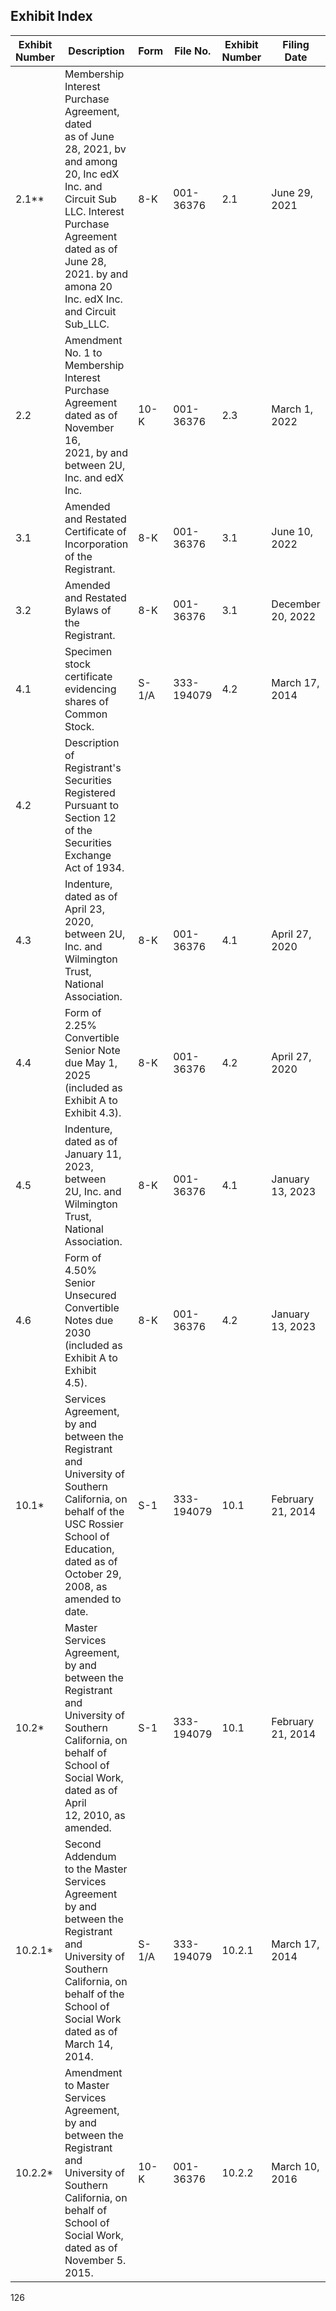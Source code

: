 ## Exhibit Index

| Exhibit<br>Number | Description                                                                                                                                                                                                                                 | Form  | File No.   | Exhibit<br>Number | Filing Date       | Filed/Furnished<br>Herewith |
|-------------------|---------------------------------------------------------------------------------------------------------------------------------------------------------------------------------------------------------------------------------------------|-------|------------|-------------------|-------------------|-----------------------------|
| 2.1**             | Membership Interest Purchase Agreement, dated<br>as of June 28, 2021, bv and among 20, Inc edX<br>Inc. and Circuit Sub LLC. Interest Purchase<br>Agreement dated as of June 28, 2021. by and<br>amona 20 Inc. edX Inc. and Circuit Sub_LLC. | 8-K   | 001-36376  | 2.1               | June 29, 2021     |                             |
| 2.2               | Amendment No. 1 to Membership Interest<br>Purchase Agreement dated as of November 16,<br>2021, by and between 2U, Inc. and edX Inc.                                                                                                         | 10-K  | 001-36376  | 2.3               | March 1, 2022     |                             |
| 3.1               | Amended and Restated Certificate of Incorporation<br>of the Registrant.                                                                                                                                                                     | 8-K   | 001-36376  | 3.1               | June 10, 2022     |                             |
| 3.2               | Amended and Restated Bylaws of the Registrant.                                                                                                                                                                                              | 8-K   | 001-36376  | 3.1               | December 20, 2022 |                             |
| 4.1               | Specimen stock certificate evidencing shares of<br>Common Stock.                                                                                                                                                                            | S-1/A | 333-194079 | 4.2               | March 17, 2014    |                             |
| 4.2               | Description of Registrant's Securities Registered<br>Pursuant to Section 12 of the Securities Exchange<br>Act of 1934.                                                                                                                      |       |            |                   |                   | X                           |
| 4.3               | Indenture, dated as of April 23, 2020, between 2U,<br>Inc. and Wilmington Trust, National Association.                                                                                                                                      | 8-K   | 001-36376  | 4.1               | April 27, 2020    |                             |
| 4.4               | Form of 2.25% Convertible Senior Note due May 1,<br>2025 (included as Exhibit A to Exhibit 4.3).                                                                                                                                            | 8-K   | 001-36376  | 4.2               | April 27, 2020    |                             |
| 4.5               | Indenture, dated as of January 11, 2023, between<br>2U, Inc. and Wilmington Trust, National<br>Association.                                                                                                                                 | 8-K   | 001-36376  | 4.1               | January 13, 2023  |                             |
| 4.6               | Form of 4.50% Senior Unsecured Convertible<br>Notes due 2030 (included as Exhibit A to Exhibit<br>4.5).                                                                                                                                     | 8-K   | 001-36376  | 4.2               | January 13, 2023  |                             |
| 10.1*             | Services Agreement, by and between the<br>Registrant and University of Southern California, on<br>behalf of the USC Rossier School of Education,<br>dated as of October 29, 2008, as amended to date.                                       | S-1   | 333-194079 | 10.1              | February 21, 2014 |                             |
| 10.2*             | Master Services Agreement, by and between the<br>Registrant and University of Southern California, on<br>behalf of School of Social Work, dated as of April<br>12, 2010, as amended.                                                        | S-1   | 333-194079 | 10.1              | February 21, 2014 |                             |
| 10.2.1*           | Second Addendum to the Master Services<br>Agreement by and between the Registrant and<br>University of Southern California, on behalf of the<br>School of Social Work dated as of March 14, 2014.                                           | S-1/A | 333-194079 | 10.2.1            | March 17, 2014    |                             |
| 10.2.2*           | Amendment to Master Services Agreement, by and<br>between the Registrant and University of Southern<br>California, on behalf of School of Social Work,<br>dated as of November 5. 2015.                                                     | 10-K  | 001-36376  | 10.2.2            | March 10, 2016    |                             |

126